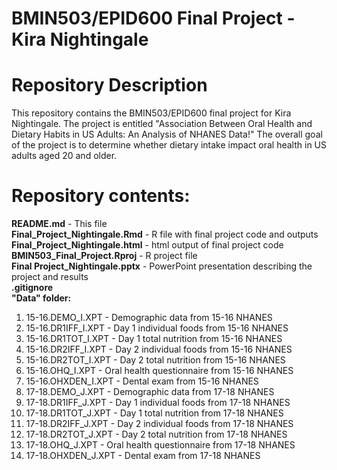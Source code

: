 # BMIN503/EPID600 Final Project - Kira Nightingale

# Repository Description
This repository contains the BMIN503/EPID600 final project for Kira Nightingale. The project is entitled "Association Between Oral Health and Dietary Habits in US Adults: An Analysis of NHANES Data!" The overall goal of the project is to determine whether dietary intake impact oral health in US adults aged 20 and older.

# Repository contents:
**README.md** - This file\
**Final_Project_Nightingale.Rmd** - R file with final project code and outputs\
**Final_Project_Nightingale.html** - html output of final project code\
**BMIN503_Final_Project.Rproj** - R project file\
**Final Project_Nightingale.pptx** - PowerPoint presentation describing the project and results\
**.gitignore**\
**"Data" folder:**
  1. 15-16.DEMO_I.XPT - Demographic data from 15-16 NHANES
  1. 15-16.DR1IFF_I.XPT - Day 1 individual foods from 15-16 NHANES
  1. 15-16.DR1TOT_I.XPT - Day 1 total nutrition from 15-16 NHANES
  1. 15-16.DR2IFF_I.XPT - Day 2 individual foods from 15-16 NHANES
  1. 15-16.DR2TOT_I.XPT - Day 2 total nutrition from 15-16 NHANES
  1. 15-16.OHQ_I.XPT - Oral health questionnaire from 15-16 NHANES
  1. 15-16.OHXDEN_I.XPT - Dental exam from 15-16 NHANES
  1. 17-18.DEMO_J.XPT - Demographic data from 17-18 NHANES
  1. 17-18.DR1IFF_J.XPT - Day 1 individual foods from 17-18 NHANES
  1. 17-18.DR1TOT_J.XPT - Day 1 total nutrition from 17-18 NHANES
  1. 17-18.DR2IFF_J.XPT - Day 2 individual foods from 17-18 NHANES
  1. 17-18.DR2TOT_J.XPT - Day 2 total nutrition from 17-18 NHANES
  1. 17-18.OHQ_J.XPT - Oral health questionnaire from 17-18 NHANES
  1. 17-18.OHXDEN_J.XPT - Dental exam from 17-18 NHANES
